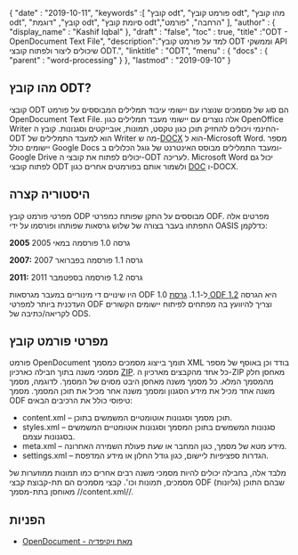 {
  "date" : "2019-10-11",
  "keywords" :[ "קובץ odt", "פורמט קובץ odt", "מהו קובץ odt", "קובץ", "דוגמת odt", "סיומת קובץ odt","הרחבה", "פורמט" ],
  "author" : {
    "display_name" : "Kashif Iqbal"
},
  "draft" : "false",
  "toc" : true,
  "title" :"ODT - OpenDocument Text File",
  "description":"למד על פורמט קובץ ODT וממשקי API שיכולים ליצור ולפתוח קובצי ODT.",
  "linktitle" : "ODT",
  "menu" : {
    "docs" : {
      "parent" : "word-processing"
}
},
  "lastmod" : "2019-09-10"
}

## מהו קובץ ODT?

קובצי ODT הם סוג של מסמכים שנוצרו עם יישומי עיבוד תמלילים המבוססים על פורמט OpenDocument Text File. אלה נוצרים עם יישומי מעבד תמלילים כגון OpenOffice Writer החינמי ויכולים להחזיק תוכן כגון טקסט, תמונות, אובייקטים וסגנונות. קובץ ה-ODT הוא למעבד התמלילים של Writer מה ש-[DOCX](/he/word-processing/docx/) הוא ל-Microsoft Word. מספר יישומים כולל Google Docs ומעבד התמלילים מבוסס האינטרנט של גוגל הכלולים ב-Google Drive יכולים לפתוח את קובצי ה-ODT לעריכה. Microsoft Word יכול גם לפתוח קובצי ODT ולשמור אותם בפורמטים אחרים כגון [DOC](/he/word-processing/doc/) ו-DOCX.

## היסטוריה קצרה ##

מפרטי פורמט קובץ ODP מבוססים על התקן שפותח כמפרטי ODF. מפרטים אלה התפתחו בעבר בצורה של שלוש גרסאות שפותחו ופורסמו על ידי OASIS כדלקמן:

**2005** גרסה 1.0 פורסמה במאי 2005

**2007:** גרסה 1.1 פורסמה בפברואר 2007

**2011:** גרסה 1.2 פורסמה בספטמבר 2011

היו שינויים די מינוריים במעבר מגרסאות ODF 1.0 ל-1.1. [גרסת ODF 1.2](https://www.oasis-open.org/standards#opendocumentv1.2) היא הגרסה העדכנית ביותר למפרטי ODF וצריך להיוועץ בה מפתחים לפיתוח יישומים הקשורים לקריאה/כתיבה של ODS.

## מפרטי פורמט קובץ ##

פורמט OpenDocument תומך בייצוג מסמכים כמסמך XML בודד וכן באוסף של מספר מסמכי משנה בתוך חבילה כארכיון [ZIP](/he/compression/zip/). כל אחד מהקבצים מארכיון ה-ZIP מאחסן חלק מהמסמך המלא. כל מסמך משנה מאחסן היבט מסוים של המסמך. לדוגמה, מסמך משנה אחד מכיל את מידע הסגנון ומסמך משנה אחר מכיל את תוכן המסמך. מסמך ODF טיפוסי כולל את הרכיבים הבאים:

* content.xml – תוכן מסמך וסגנונות אוטומטיים המשמשים בתוכן.
* styles.xml – סגנונות המשמשים בתוכן המסמך וסגנונות אוטומטיים המשמשים בסגנונות עצמם.
* meta.xml – מידע מטא של מסמך, כגון המחבר או שעת פעולת השמירה האחרונה.
* settings.xml – הגדרות ספציפיות ליישום, כגון גודל החלון או מידע המדפסת.

מלבד אלה, בחבילה יכולים להיות מסמכי משנה רבים אחרים כמו תמונות ממוזערות של מסמכים, תמונות וכו'. קבצי מסמכים הם תת-קבוצת קבצי ODF שבהם התוכן (גליונות) מאוחסן בתת-מסמך //content.xml//.

## הפניות ##

* [OpenDocument - מאת ויקיפדיה](https://en.wikipedia.org/wiki/OpenDocument)

